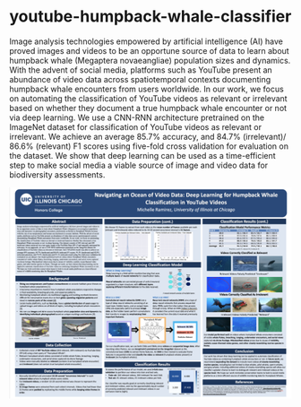# youtube-humpback-whale-classifier

Image analysis technologies empowered by artificial intelligence (AI) have proved 
images and videos to be an opportune source of data to learn about humpback whale (Megaptera novaeangliae) population sizes and dynamics. 
With the advent of social media, platforms such as YouTube present an abundance of video data across spatiotemporal contexts documenting 
humpback whale encounters from users worldwide. In our work, we focus on automating the classification of YouTube videos as relevant or 
irrelevant based on whether they document a true humpback whale encounter or not via deep learning. We use a CNN-RNN architecture pretrained
on the ImageNet dataset for classification of YouTube videos as relevant or irrelevant. We achieve an average  85.7\% accuracy, 
and 84.7\% (irrelevant)/ 86.6\% (relevant) F1 scores using five-fold cross validation for evaluation on the dataset. 
We show that deep learning can be used as a time-efficient step to make social media a viable source of image and video data for biodiversity 
assessments.

![alt text](https://github.com/ramirezmichelle/youtube-humpback-whale-classifier/blob/main/capstone_poster.png)
